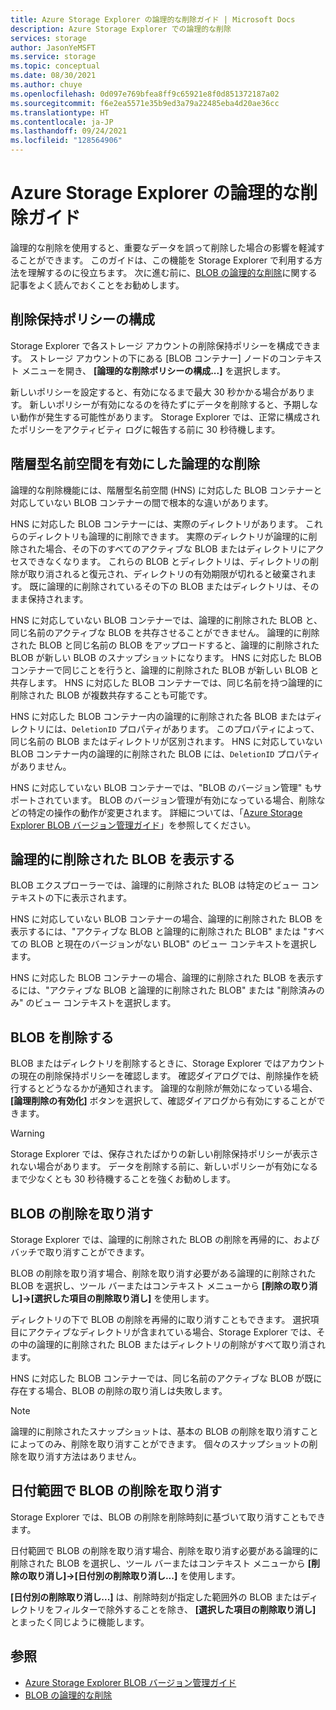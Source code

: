 ```yaml
---
title: Azure Storage Explorer の論理的な削除ガイド | Microsoft Docs
description: Azure Storage Explorer での論理的な削除
services: storage
author: JasonYeMSFT
ms.service: storage
ms.topic: conceptual
ms.date: 08/30/2021
ms.author: chuye
ms.openlocfilehash: 0d097e769bfea8ff9c65921e8f0d851372187a02
ms.sourcegitcommit: f6e2ea5571e35b9ed3a79a22485eba4d20ae36cc
ms.translationtype: HT
ms.contentlocale: ja-JP
ms.lasthandoff: 09/24/2021
ms.locfileid: "128564906"
---
```

# <a name="azure-storage-explorer-soft-delete-guide"></a>Azure Storage Explorer の論理的な削除ガイド

論理的な削除を使用すると、重要なデータを誤って削除した場合の影響を軽減することができます。 このガイドは、この機能を Storage Explorer で利用する方法を理解するのに役立ちます。 次に進む前に、[BLOB の論理的な削除](../blobs/soft-delete-blob-overview.md)に関する記事をよく読んでおくことをお勧めします。

## <a name="configuring-delete-retention-policy"></a>削除保持ポリシーの構成

Storage Explorer で各ストレージ アカウントの削除保持ポリシーを構成できます。 ストレージ アカウントの下にある [BLOB コンテナー] ノードのコンテキスト メニューを開き、 **[論理的な削除ポリシーの構成...]** を選択します。

新しいポリシーを設定すると、有効になるまで最大 30 秒かかる場合があります。 新しいポリシーが有効になるのを待たずにデータを削除すると、予期しない動作が発生する可能性があります。 Storage Explorer では、正常に構成されたポリシーをアクティビティ ログに報告する前に 30 秒待機します。

## <a name="soft-delete-with-hierarchical-namespace-enabled"></a>階層型名前空間を有効にした論理的な削除

論理的な削除機能には、階層型名前空間 (HNS) に対応した BLOB コンテナーと対応していない BLOB コンテナーの間で根本的な違いがあります。

HNS に対応した BLOB コンテナーには、実際のディレクトリがあります。 これらのディレクトリも論理的に削除できます。 実際のディレクトリが論理的に削除された場合、その下のすべてのアクティブな BLOB またはディレクトリにアクセスできなくなります。 これらの BLOB とディレクトリは、ディレクトリの削除が取り消されると復元され、ディレクトリの有効期限が切れると破棄されます。 既に論理的に削除されているその下の BLOB またはディレクトリは、そのまま保持されます。

HNS に対応していない BLOB コンテナーでは、論理的に削除された BLOB と、同じ名前のアクティブな BLOB を共存させることができません。 論理的に削除された BLOB と同じ名前の BLOB をアップロードすると、論理的に削除された BLOB が新しい BLOB のスナップショットになります。 HNS に対応した BLOB コンテナーで同じことを行うと、論理的に削除された BLOB が新しい BLOB と共存します。 HNS に対応した BLOB コンテナーでは、同じ名前を持つ論理的に削除された BLOB が複数共存することも可能です。

HNS に対応した BLOB コンテナー内の論理的に削除された各 BLOB またはディレクトリには、`DeletionID` プロパティがあります。 このプロパティによって、同じ名前の BLOB またはディレクトリが区別されます。 HNS に対応していない BLOB コンテナー内の論理的に削除された BLOB には、`DeletionID` プロパティがありません。

HNS に対応していない BLOB コンテナーでは、"BLOB のバージョン管理" もサポートされています。 BLOB のバージョン管理が有効になっている場合、削除などの特定の操作の動作が変更されます。 詳細については、「[Azure Storage Explorer BLOB バージョン管理ガイド](./storage-explorer-blob-versioning.md)」を参照してください。

## <a name="view-soft-deleted-blobs"></a>論理的に削除された BLOB を表示する

BLOB エクスプローラーでは、論理的に削除された BLOB は特定のビュー コンテキストの下に表示されます。

HNS に対応していない BLOB コンテナーの場合、論理的に削除された BLOB を表示するには、"アクティブな BLOB と論理的に削除された BLOB" または "すべての BLOB と現在のバージョンがない BLOB" のビュー コンテキストを選択します。

HNS に対応した BLOB コンテナーの場合、論理的に削除された BLOB を表示するには、"アクティブな BLOB と論理的に削除された BLOB" または "削除済みのみ" のビュー コンテキストを選択します。

## <a name="delete-blobs"></a>BLOB を削除する

BLOB またはディレクトリを削除するときに、Storage Explorer ではアカウントの現在の削除保持ポリシーを確認します。 確認ダイアログでは、削除操作を続行するとどうなるかが通知されます。 論理的な削除が無効になっている場合、 **[論理削除の有効化]** ボタンを選択して、確認ダイアログから有効にすることができます。

> [!WARNING]
> Storage Explorer では、保存されたばかりの新しい削除保持ポリシーが表示されない場合があります。 データを削除する前に、新しいポリシーが有効になるまで少なくとも 30 秒待機することを強くお勧めします。

## <a name="undelete-blobs"></a>BLOB の削除を取り消す

Storage Explorer では、論理的に削除された BLOB の削除を再帰的に、およびバッチで取り消すことができます。

BLOB の削除を取り消す場合、削除を取り消す必要がある論理的に削除された BLOB を選択し、ツール バーまたはコンテキスト メニューから **[削除の取り消し]→[選択した項目の削除取り消し]** を使用します。

ディレクトリの下で BLOB の削除を再帰的に取り消すこともできます。 選択項目にアクティブなディレクトリが含まれている場合、Storage Explorer では、その中の論理的に削除された BLOB またはディレクトリの削除がすべて取り消されます。

HNS に対応した BLOB コンテナーでは、同じ名前のアクティブな BLOB が既に存在する場合、BLOB の削除の取り消しは失敗します。

> [!NOTE]
> 論理的に削除されたスナップショットは、基本の BLOB の削除を取り消すことによってのみ、削除を取り消すことができます。 個々のスナップショットの削除を取り消す方法はありません。

## <a name="undelete-blobs-by-date-range"></a>日付範囲で BLOB の削除を取り消す

Storage Explorer では、BLOB の削除を削除時刻に基づいて取り消すこともできます。

日付範囲で BLOB の削除を取り消す場合、削除を取り消す必要がある論理的に削除された BLOB を選択し、ツール バーまたはコンテキスト メニューから **[削除の取り消し]→[日付別の削除取り消し...]** を使用します。

**[日付別の削除取り消し...]** は、削除時刻が指定した範囲外の BLOB またはディレクトリをフィルターで除外することを除き、 **[選択した項目の削除取り消し]** とまったく同じように機能します。

## <a name="see-also"></a>参照

- [Azure Storage Explorer BLOB バージョン管理ガイド](./storage-explorer-blob-versioning.md)
- [BLOB の論理的な削除](../blobs/soft-delete-blob-overview.md)
